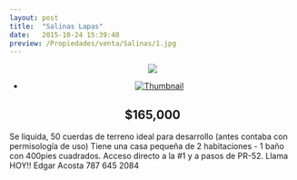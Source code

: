 ```yaml
---
layout: post
title:  "Salinas Lapas"
date:   2015-10-24 15:39:40
preview: /Propiedades/venta/Salinas/1.jpg
---
```


<center>
	<div class="mainImg">
		<img src="/Edweb/Propiedades/venta/Salinas/1.jpg" class="custom">
	</div>
	<!--aqui comienza las fotos pequeñas -->
	<ul class="thumbnails">
	  <li>
	    <a href="/Edweb/Propiedades/venta/Salinas/1.jpg">
	      <img class="tumbnails" src="/Edweb/Propiedades/venta/Salinas/1.jpg" alt="Thumbnail">
	    </a>
	  </li>
	</ul>
	<script src="https://ajax.googleapis.com/ajax/libs/jquery/1.9.1/jquery.min.js"></script>
	<script type="text/javascript" src="/Edweb/js/jquery.simpleGal.js"></script>
	<script>
		$(document).ready(function () {
			$('.thumbnails').simpleGal({
				mainImage: '.custom'
			});
		});
	</script>
</center>

<center><h2>$165,000</h2></center>

Se liquida, 50 cuerdas de terreno ideal para desarrollo (antes contaba con permisología de uso) Tiene una casa pequeña de 2 habitaciones - 1 baño con 400pies cuadrados. Acceso directo a la #1 y a pasos de PR-52. Llama HOY!! Edgar Acosta 787 645 2084
